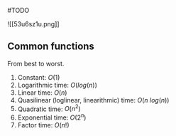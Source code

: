 #TODO

![[53u6sz1u.png]]
## Common functions

From best to worst.
1. Constant: $O(1)$
2. Logarithmic time: $O(log(n))$
3. Linear time: $O(n)$
4. Quasilinear (loglinear, linearithmic) time: $O(n \  log(n))$
5. Quadratic time: $O(n^2)$
6. Exponential time: $O(2^n)$
7. Factor time: $O(n!)$
